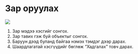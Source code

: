 # Зар оруулах

![](<../../img/Мэдээ оруулах.gif>)

1. Зар мэдээ хэсгийг сонгох.
2. Зар тавих гэж буй объектыг сонгох.
3. Баруун дээд буланд байгаа нэмэх тэмдэг дээр дарах.
4. Шаардлагатай хэсгүүдийг бөглөж “Хадгалах” товч дарах.
